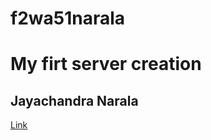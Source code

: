 # f2wa51narala
# My firt server creation
## Jayachandra Narala
[Link](https://f2wa51narala.onrender.com)